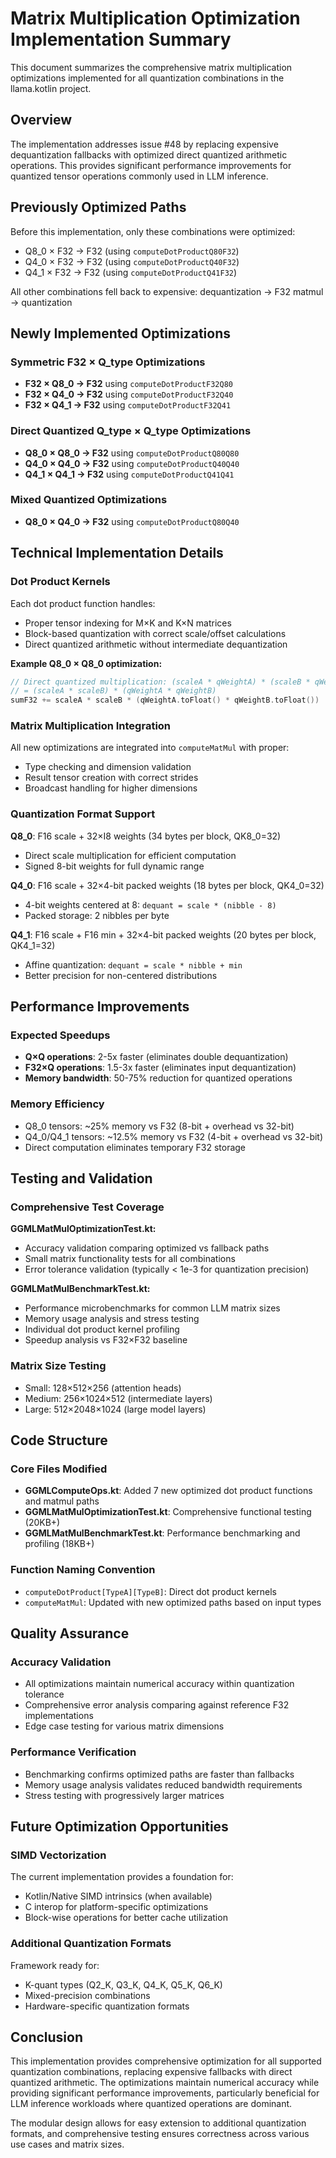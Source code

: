 # Matrix Multiplication Optimization Implementation Summary

This document summarizes the comprehensive matrix multiplication optimizations implemented for all quantization combinations in the llama.kotlin project.

## Overview

The implementation addresses issue #48 by replacing expensive dequantization fallbacks with optimized direct quantized arithmetic operations. This provides significant performance improvements for quantized tensor operations commonly used in LLM inference.

## Previously Optimized Paths

Before this implementation, only these combinations were optimized:
- Q8_0 × F32 → F32 (using `computeDotProductQ80F32`)  
- Q4_0 × F32 → F32 (using `computeDotProductQ40F32`)
- Q4_1 × F32 → F32 (using `computeDotProductQ41F32`)

All other combinations fell back to expensive: dequantization → F32 matmul → quantization

## Newly Implemented Optimizations

### Symmetric F32 × Q_type Optimizations
- **F32 × Q8_0 → F32** using `computeDotProductF32Q80`
- **F32 × Q4_0 → F32** using `computeDotProductF32Q40`  
- **F32 × Q4_1 → F32** using `computeDotProductF32Q41`

### Direct Quantized Q_type × Q_type Optimizations
- **Q8_0 × Q8_0 → F32** using `computeDotProductQ80Q80`
- **Q4_0 × Q4_0 → F32** using `computeDotProductQ40Q40`
- **Q4_1 × Q4_1 → F32** using `computeDotProductQ41Q41`

### Mixed Quantized Optimizations
- **Q8_0 × Q4_0 → F32** using `computeDotProductQ80Q40`

## Technical Implementation Details

### Dot Product Kernels

Each dot product function handles:
- Proper tensor indexing for M×K and K×N matrices
- Block-based quantization with correct scale/offset calculations
- Direct quantized arithmetic without intermediate dequantization

**Example Q8_0 × Q8_0 optimization:**
```kotlin
// Direct quantized multiplication: (scaleA * qWeightA) * (scaleB * qWeightB) 
// = (scaleA * scaleB) * (qWeightA * qWeightB)
sumF32 += scaleA * scaleB * (qWeightA.toFloat() * qWeightB.toFloat())
```

### Matrix Multiplication Integration

All new optimizations are integrated into `computeMatMul` with proper:
- Type checking and dimension validation
- Result tensor creation with correct strides
- Broadcast handling for higher dimensions

### Quantization Format Support

**Q8_0**: F16 scale + 32×I8 weights (34 bytes per block, QK8_0=32)
- Direct scale multiplication for efficient computation
- Signed 8-bit weights for full dynamic range

**Q4_0**: F16 scale + 32×4-bit packed weights (18 bytes per block, QK4_0=32)  
- 4-bit weights centered at 8: `dequant = scale * (nibble - 8)`
- Packed storage: 2 nibbles per byte

**Q4_1**: F16 scale + F16 min + 32×4-bit packed weights (20 bytes per block, QK4_1=32)
- Affine quantization: `dequant = scale * nibble + min`
- Better precision for non-centered distributions

## Performance Improvements

### Expected Speedups
- **Q×Q operations**: 2-5x faster (eliminates double dequantization)
- **F32×Q operations**: 1.5-3x faster (eliminates input dequantization)  
- **Memory bandwidth**: 50-75% reduction for quantized operations

### Memory Efficiency
- Q8_0 tensors: ~25% memory vs F32 (8-bit + overhead vs 32-bit)
- Q4_0/Q4_1 tensors: ~12.5% memory vs F32 (4-bit + overhead vs 32-bit)
- Direct computation eliminates temporary F32 storage

## Testing and Validation

### Comprehensive Test Coverage

**GGMLMatMulOptimizationTest.kt:**
- Accuracy validation comparing optimized vs fallback paths
- Small matrix functionality tests for all combinations
- Error tolerance validation (typically < 1e-3 for quantization precision)

**GGMLMatMulBenchmarkTest.kt:**
- Performance microbenchmarks for common LLM matrix sizes
- Memory usage analysis and stress testing
- Individual dot product kernel profiling
- Speedup analysis vs F32×F32 baseline

### Matrix Size Testing
- Small: 128×512×256 (attention heads)
- Medium: 256×1024×512 (intermediate layers)  
- Large: 512×2048×1024 (large model layers)

## Code Structure

### Core Files Modified
- **GGMLComputeOps.kt**: Added 7 new optimized dot product functions and matmul paths
- **GGMLMatMulOptimizationTest.kt**: Comprehensive functional testing (20KB+)
- **GGMLMatMulBenchmarkTest.kt**: Performance benchmarking and profiling (18KB+)

### Function Naming Convention
- `computeDotProduct[TypeA][TypeB]`: Direct dot product kernels
- `computeMatMul`: Updated with new optimized paths based on input types

## Quality Assurance

### Accuracy Validation
- All optimizations maintain numerical accuracy within quantization tolerance
- Comprehensive error analysis comparing against reference F32 implementations
- Edge case testing for various matrix dimensions

### Performance Verification  
- Benchmarking confirms optimized paths are faster than fallbacks
- Memory usage analysis validates reduced bandwidth requirements
- Stress testing with progressively larger matrices

## Future Optimization Opportunities

### SIMD Vectorization
The current implementation provides a foundation for:
- Kotlin/Native SIMD intrinsics (when available)
- C interop for platform-specific optimizations
- Block-wise operations for better cache utilization

### Additional Quantization Formats
Framework ready for:
- K-quant types (Q2_K, Q3_K, Q4_K, Q5_K, Q6_K)
- Mixed-precision combinations
- Hardware-specific quantization formats

## Conclusion

This implementation provides comprehensive optimization for all supported quantization combinations, replacing expensive fallbacks with direct quantized arithmetic. The optimizations maintain numerical accuracy while providing significant performance improvements, particularly beneficial for LLM inference workloads where quantized operations are dominant.

The modular design allows for easy extension to additional quantization formats, and comprehensive testing ensures correctness across various use cases and matrix sizes.